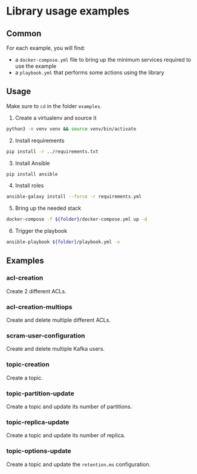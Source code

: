 # Library usage examples
## Common
For each example, you will find:
* a `docker-compose.yml` file to bring up the minimum services required to use the example
* a `playbook.yml` that performs some actions using the library

## Usage
Make sure to `cd` in the folder `examples`.
1. Create a virtualenv and source it
```bash
python3 -m venv venv && source venv/bin/activate
```
2. Install requirements
```bash
pip install -r ../requirements.txt
```
3. Install Ansible
```bash
pip install ansible
```
4. Install roles
```bash
ansible-galaxy install --force -r requirements.yml
```
5. Bring up the needed stack
```bash
docker-compose -f ${folder}/docker-compose.yml up -d
```
6. Trigger the playbook
```bash
ansible-playbook ${folder}/playbook.yml -v
```
## Examples
### acl-creation
Create 2 different ACLs.

### acl-creation-multiops
Create and delete multiple different ACLs.

### scram-user-configuration
Create and delete multiple Kafka users.

### topic-creation
Create a topic.

### topic-partition-update
Create a topic and update its number of partitions.

### topic-replica-update
Create a topic and update its number of replica.

### topic-options-update
Create a topic and update the `retention.ms` configuration.
